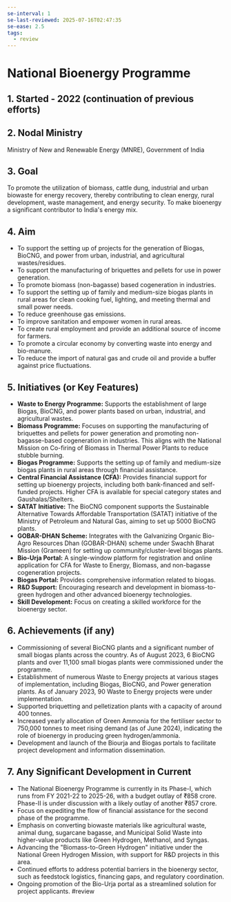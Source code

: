 ```yaml
---
se-interval: 1
se-last-reviewed: 2025-07-16T02:47:35
se-ease: 2.5
tags:
  - review
---
```

# National Bioenergy Programme

## 1. Started - 2022 (continuation of previous efforts)

## 2. Nodal Ministry
Ministry of New and Renewable Energy (MNRE), Government of India

## 3. Goal
To promote the utilization of biomass, cattle dung, industrial and urban biowaste for energy recovery, thereby contributing to clean energy, rural development, waste management, and energy security. To make bioenergy a significant contributor to India's energy mix.

## 4. Aim
* To support the setting up of projects for the generation of Biogas, BioCNG, and power from urban, industrial, and agricultural wastes/residues.
* To support the manufacturing of briquettes and pellets for use in power generation.
* To promote biomass (non-bagasse) based cogeneration in industries.
* To support the setting up of family and medium-size biogas plants in rural areas for clean cooking fuel, lighting, and meeting thermal and small power needs.
* To reduce greenhouse gas emissions.
* To improve sanitation and empower women in rural areas.
* To create rural employment and provide an additional source of income for farmers.
* To promote a circular economy by converting waste into energy and bio-manure.
* To reduce the import of natural gas and crude oil and provide a buffer against price fluctuations.

## 5. Initiatives (or Key Features)
* **Waste to Energy Programme:** Supports the establishment of large Biogas, BioCNG, and power plants based on urban, industrial, and agricultural wastes.
* **Biomass Programme:** Focuses on supporting the manufacturing of briquettes and pellets for power generation and promoting non-bagasse-based cogeneration in industries. This aligns with the National Mission on Co-firing of Biomass in Thermal Power Plants to reduce stubble burning.
* **Biogas Programme:** Supports the setting up of family and medium-size biogas plants in rural areas through financial assistance.
* **Central Financial Assistance (CFA):** Provides financial support for setting up bioenergy projects, including both bank-financed and self-funded projects. Higher CFA is available for special category states and Gaushalas/Shelters.
* **SATAT Initiative:** The BioCNG component supports the Sustainable Alternative Towards Affordable Transportation (SATAT) initiative of the Ministry of Petroleum and Natural Gas, aiming to set up 5000 BioCNG plants.
* **GOBAR-DHAN Scheme:** Integrates with the Galvanizing Organic Bio-Agro Resources Dhan (GOBAR-DHAN) scheme under Swachh Bharat Mission (Grameen) for setting up community/cluster-level biogas plants.
* **Bio-Urja Portal:** A single-window platform for registration and online application for CFA for Waste to Energy, Biomass, and non-bagasse cogeneration projects.
* **Biogas Portal:** Provides comprehensive information related to biogas.
* **R&D Support:** Encouraging research and development in biomass-to-green hydrogen and other advanced bioenergy technologies.
* **Skill Development:** Focus on creating a skilled workforce for the bioenergy sector.

## 6. Achievements (if any)
* Commissioning of several BioCNG plants and a significant number of small biogas plants across the country. As of August 2023, 6 BioCNG plants and over 11,100 small biogas plants were commissioned under the programme.
* Establishment of numerous Waste to Energy projects at various stages of implementation, including Biogas, BioCNG, and Power generation plants. As of January 2023, 90 Waste to Energy projects were under implementation.
* Supported briquetting and pelletization plants with a capacity of around 400 tonnes.
* Increased yearly allocation of Green Ammonia for the fertiliser sector to 750,000 tonnes to meet rising demand (as of June 2024), indicating the role of bioenergy in producing green hydrogen/ammonia.
* Development and launch of the Biourja and Biogas portals to facilitate project development and information dissemination.

## 7. Any Significant Development in Current
* The National Bioenergy Programme is currently in its Phase-I, which runs from FY 2021-22 to 2025-26, with a budget outlay of ₹858 crore. Phase-II is under discussion with a likely outlay of another ₹857 crore.
* Focus on expediting the flow of financial assistance for the second phase of the programme.
* Emphasis on converting biowaste materials like agricultural waste, animal dung, sugarcane bagasse, and Municipal Solid Waste into higher-value products like Green Hydrogen, Methanol, and Syngas.
* Advancing the "Biomass-to-Green Hydrogen" initiative under the National Green Hydrogen Mission, with support for R&D projects in this area.
* Continued efforts to address potential barriers in the bioenergy sector, such as feedstock logistics, financing gaps, and regulatory coordination.
* Ongoing promotion of the Bio-Urja portal as a streamlined solution for project applicants.
#review